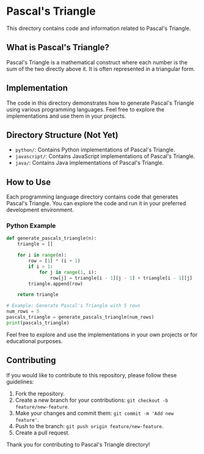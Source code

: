 # Pascal's Triangle

This directory contains code and information related to Pascal's Triangle.

## What is Pascal's Triangle?

Pascal's Triangle is a mathematical construct where each number is the sum of the two directly above it. It is often represented in a triangular form.

## Implementation

The code in this directory demonstrates how to generate Pascal's Triangle using various programming languages. Feel free to explore the implementations and use them in your projects.

## Directory Structure (Not Yet)

- `python/`: Contains Python implementations of Pascal's Triangle.
- `javascript/`: Contains JavaScript implementations of Pascal's Triangle.
- `java/`: Contains Java implementations of Pascal's Triangle.

## How to Use

Each programming language directory contains code that generates Pascal's Triangle. You can explore the code and run it in your preferred development environment.

### Python Example

```python
def generate_pascals_triangle(n):
    triangle = []

    for i in range(n):
        row = [1] * (i + 1)
        if i > 1:
            for j in range(1, i):
                row[j] = triangle[i - 1][j - 1] + triangle[i - 1][j]
        triangle.append(row)

    return triangle

# Example: Generate Pascal's Triangle with 5 rows
num_rows = 5
pascals_triangle = generate_pascals_triangle(num_rows)
print(pascals_triangle)
```

Feel free to explore and use the implementations in your own projects or for educational purposes.

## Contributing

If you would like to contribute to this repository, please follow these guidelines:

1. Fork the repository.
2. Create a new branch for your contributions: `git checkout -b feature/new-feature`.
3. Make your changes and commit them: `git commit -m 'Add new feature'`.
4. Push to the branch: `git push origin feature/new-feature`.
5. Create a pull request.

Thank you for contributing to Pascal's Triangle directory!
